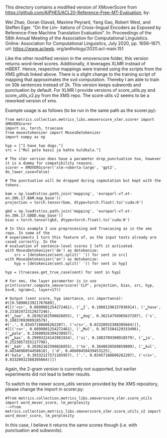 This directory contains a modified version of XMoverScore from 
https://github.com/AIPHES/ACL20-Reference-Free-MT-Evaluation, by:

Wei Zhao, Goran Glavaš, Maxime Peyrard, Yang Gao, Robert West, and Steffen Eger. “On the Lim-
itations of Cross-lingual Encoders as Exposed by Reference-Free Machine Translation Evaluation”.
In: Proceedings of the 58th Annual Meeting of the Association for Computational Linguistics. Online:
Association for Computational Linguistics, July 2020, pp. 1656–1671. url: https://www.aclweb.
org/anthology/2020.acl-main.151

Like the other modified version in the xmoverscore folder, this version returns word-level scores.
Additionally, it leverages XLMR instead of mBERT. Hence, respective mappings were trained using the scripts
from the XMS github linked above. There is a slight change to the training script of mapping that approximates the
svd computation. Thereby I am able to train on 30k sentences instead of 2k.
This version keeps subwords and punctuation by default. For XLMR I provide versions of score_utils.py and score_utils_v2.py from the XMS
repo. The score utils v2 seems to be a reworked version of xms.


Example usage is as follows (to be run in the same path as the scorer.py):
```
from metrics.collection.metrics_libs.xmoverscore_xlmr.scorer import XMOVERScorer
import os, torch, truecase
from mosestokenizer import MosesDetokenizer
import numpy as np

hyp = ["I have two dogs."]
src = ["Mul pole kassi ja kahte kuldkala."]

# The xlmr version does have a parameter drop_punctuation too, however it is a dummy for compatibility reasons.
scorer = XMOVERScorer('xlm-roberta-large', 'gpt2', do_lower_case=False)

# The punctuation will be dropped during copmutation but kept with the tokens.

bam = np.loadtxt(os.path.join('mapping', 'europarl-v7.et-en.30k.17.BAM.map_base'))
projection = torch.tensor(bam, dtype=torch.float).to('cuda:0')

gbd = np.loadtxt(os.path.join('mapping', 'europarl-v7.et-en.30k.17.GBDD.map_base'))
bias = torch.tensor(gbd, dtype=torch.float).to('cuda:0')

# In this example I use preprocessing and Truecasing as in the xms repo. In some of the
# experiments I turn this feature of, as the input texts already are cased correctly. In the 
# evaluation of sentence-level scores I left it activated.
with MosesDetokenizer('de') as detokenize:
    src = [detokenize(sent.split(' ')) for sent in src]
with MosesDetokenizer('en') as detokenize:
    hyp = [detokenize(sent.split(' ')) for sent in hyp]

hyp = [truecase.get_true_case(sent) for sent in hyp]

# For xms, the layer paramerter is in use
print(scorer.compute_xmoverscore('CLP', projection, bias, src, hyp, bs=8, ngram=1, layer=17))

# Output (sent score, hyp imortance, src importance):
#([0.5890613921767689], 
#[[('<s>', 0.0899801254272461), ('▁I', 0.19881296157836914), ('▁have', 0.23381972312927246), 
#('▁two', 0.20362162590026855), ('▁dog', 0.36214756965637207), ('s', 0.1883789300918579), 
#('.', 0.03457188606262207), ('</s>', 0.03320932388305664)]], 
#[[('<s>', 0.0899801254272461), ('▁Mul', 0.3671584129333496), ('▁pole', 0.33600926399230957), 
#('▁kas', 0.29993224143981934), ('si', 0.1883789300918579), ('▁ja', 0.2523857355117798), 
#('▁kah', 0.20362162590026855), ('te', 0.3640638589859009), ('▁kul', 0.4834696054458618), ('d', 0.46680450439453125), 
#('kala', 0.39332127571105957), ('.', 0.03457188606262207), ('</s>', 0.03320932388305664)]])
```

Again, the 2-gram version is currently not supported, but earlier experiments did not lead to better results. 

To switch to the newer score_utils version provided by the XMS repository, please change the import in scorer.py:
```
#from metrics.collection.metrics_libs.xmoverscore_xlmr.score_utils import word_mover_score, lm_perplexity
-->from metrics.collection.metrics_libs.xmoverscore_xlmr.score_utils_v2 import word_mover_score, lm_perplexity
```

In this case, I believe it returns the same scores though (i.e. with punctuation and subwords).